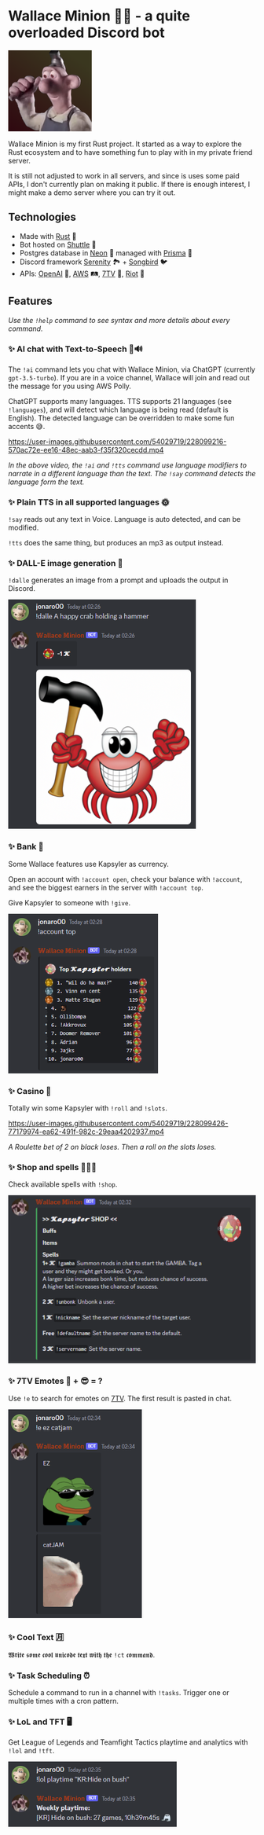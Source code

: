 # Wallace Minion 🔨🙂 - a quite overloaded Discord bot

![wallace](demo/wallace.png)

Wallace Minion is my first Rust project.
It started as a way to explore the Rust ecosystem and
to have something fun to play with in my private friend server.

It is still not adjusted to work in all servers, and since is uses
some paid APIs, I don't currently plan on making it public.
If there is enough interest, I might make a demo server where you can try it out.

## Technologies

- Made with [Rust](https://www.rust-lang.org/) 🦀
- Bot hosted on [Shuttle](https://www.shuttle.rs/) 🚀
- Postgres database in [Neon](https://neon.tech/) 🐘 managed with [Prisma](https://prisma.brendonovich.dev/) 🔼
- Discord framework [Serenity](https://github.com/serenity-rs/serenity) 🏞 + [Songbird](https://github.com/serenity-rs/songbird) 🐦
- APIs: [OpenAI](https://platform.openai.com/docs/api-reference) 🤖, [AWS](https://aws.amazon.com/) 🛤, [7TV](https://7tv.app/) 🐸, [Riot](https://developer.riotgames.com/) 👊

## Features

*Use the `!help` command to see syntax and more details about every command.*

### ✨ AI chat with Text-to-Speech 🤖🔊

The `!ai` command lets you chat with Wallace Minion, via ChatGPT (currently `gpt-3.5-turbo`).
If you are in a voice channel, Wallace will join and read out the message for you using AWS Polly.

ChatGPT supports many languages.
TTS supports 21 languages (see `!languages`), and will detect which language is being read (default is English).
The detected language can be overridden to make some fun accents 😅.

https://user-images.githubusercontent.com/54029719/228099216-570ac72e-ee16-48ec-aab3-f35f320cecdd.mp4

*In the above video, the `!ai` and `!tts` command use language modifiers to narrate*
*in a different language than the text.*
*The `!say` command detects the language form the text.*

### ✨ Plain TTS in all supported languages 🌞

`!say` reads out any text in Voice. Language is auto detected, and can be modified.

`!tts` does the same thing, but produces an mp3 as output instead.

### ✨ DALL-E image generation 🌆

`!dalle` generates an image from a prompt and uploads the output in Discord.

![dalle](demo/dalle.png)

### ✨ Bank 🏦

Some Wallace features use Kapsyler as currency.

Open an account with `!account open`, check your balance with `!account`,
and see the biggest earners in the server with `!account top`.

Give Kapsyler to someone with `!give`.

![account_top](demo/account_top.png)

### ✨ Casino 🎰

Totally win some Kapsyler with `!roll` and `!slots`.

https://user-images.githubusercontent.com/54029719/228099426-77179974-ea62-491f-982c-29eaa4202937.mp4

*A Roulette bet of 2 on black loses. Then a roll on the slots loses.*

### ✨ Shop and spells 🏪🧙‍♂️

Check available spells with `!shop`.

![shop](demo/shop.png)

### ✨ 7TV Emotes 🐸 + 😎 = ?

Use `!e` to search for emotes on [7TV](https://7tv.app/emotes).
The first result is pasted in chat.

![emote](demo/emote.png)

### ✨ Cool Text 🈷

𝖂𝖗𝖎𝖙𝖊 𝖘𝖔𝖒𝖊 𝖈𝖔𝖔𝖑 𝖚𝖓𝖎𝖈𝖔𝖉𝖊 𝖙𝖊𝖝𝖙 𝖜𝖎𝖙𝖍 𝖙𝖍𝖊 `!ct` 𝖈𝖔𝖒𝖒𝖆𝖓𝖉.

### ✨ Task Scheduling ⏰

Schedule a command to run in a channel with `!tasks`.
Trigger one or multiple times with a cron pattern.

### ✨ LoL and TFT 🖥

Get League of Legends and Teamfight Tactics playtime and analytics with `!lol` and `!tft`.

![lol](demo/lol.png)
